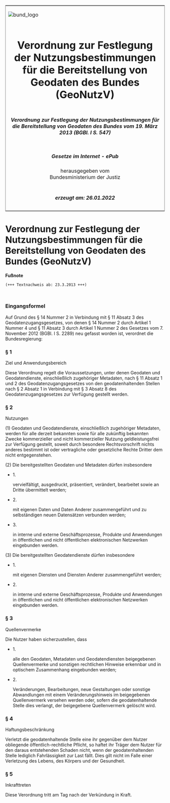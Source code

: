 <span id="DECKBLATT.html"></span>

<table border="0" frame="border" width="100%">

<tr valign="top">

<td align="left">

![bund\_logo](BfJ_2021_Web_de_de.gif)

</td>

<td align="right">

 

</td>

</tr>

<tr align="center" valign="middle">

<td colspan="2">

# Verordnung zur Festlegung der Nutzungsbestimmungen für die Bereitstellung von Geodaten des Bundes (GeoNutzV)

</td>

</tr>

<tr align="center" valign="middle">

<td colspan="2">

##### Verordnung zur Festlegung der Nutzungsbestimmungen für die Bereitstellung von Geodaten des Bundes vom 19. März 2013 (BGBl. I S. 547)

</td>

</tr>

<tr align="center" valign="middle">

<td colspan="2">

  
  

##### Gesetze im Internet - ePub  
  
herausgegeben vom  
Bundesministerium der Justiz

</td>

</tr>

<tr align="center" valign="bottom">

<td colspan="2">

  
  

##### erzeugt am: 26.01.2022

</td>

</tr>

</table>

<span id="BJNR054700013.html"></span>

# Verordnung zur Festlegung der Nutzungsbestimmungen für die Bereitstellung von Geodaten des Bundes (GeoNutzV)

<div>

  
**Fußnote**

<div class="jnhtml">

<div>

<div class="jurAbsatz">

  

``` 
(+++ Textnachweis ab: 23.3.2013 +++)

 
```

</div>

</div>

</div>

</div>

<span id="BJNR054700013BJNE000600000.html"></span>

### Eingangsformel  

<div>

<div class="jnhtml">

<div>

<div class="jurAbsatz">

Auf Grund des § 14 Nummer 2 in Verbindung mit § 11 Absatz 3 des
Geodatenzugangsgesetzes, von denen § 14 Nummer 2 durch Artikel 1 Nummer
4 und § 11 Absatz 3 durch Artikel 1 Nummer 2 des Gesetzes vom 7.
November 2012 (BGBl. I S. 2289) neu gefasst worden ist, verordnet die
Bundesregierung:

</div>

</div>

</div>

</div>

<span id="BJNR054700013BJNE000100000.html"></span>

### § 1  
Ziel und Anwendungsbereich

<div>

<div class="jnhtml">

<div>

<div class="jurAbsatz">

Diese Verordnung regelt die Voraussetzungen, unter denen Geodaten und
Geodatendienste, einschließlich zugehöriger Metadaten, nach § 11 Absatz
1 und 2 des Geodatenzugangsgesetzes von den geodatenhaltenden Stellen
nach § 2 Absatz 1 in Verbindung mit § 3 Absatz 8 des
Geodatenzugangsgesetzes zur Verfügung gestellt werden.

</div>

</div>

</div>

</div>

<span id="BJNR054700013BJNE000200000.html"></span>

### § 2  
Nutzungen

<div>

<div class="jnhtml">

<div>

<div class="jurAbsatz">

(1) Geodaten und Geodatendienste, einschließlich zugehöriger Metadaten,
werden für alle derzeit bekannten sowie für alle zukünftig bekannten
Zwecke kommerzieller und nicht kommerzieller Nutzung geldleistungsfrei
zur Verfügung gestellt, soweit durch besondere Rechtsvorschrift nichts
anderes bestimmt ist oder vertragliche oder gesetzliche Rechte Dritter
dem nicht entgegenstehen.

</div>

<div class="jurAbsatz">

(2) Die bereitgestellten Geodaten und Metadaten dürfen insbesondere

  - 1\.
    
    <div>
    
    vervielfältigt, ausgedruckt, präsentiert, verändert, bearbeitet
    sowie an Dritte übermittelt werden;
    
    </div>

  - 2\.
    
    <div>
    
    mit eigenen Daten und Daten Anderer zusammengeführt und zu
    selbständigen neuen Datensätzen verbunden werden;
    
    </div>

  - 3\.
    
    <div>
    
    in interne und externe Geschäftsprozesse, Produkte und Anwendungen
    in öffentlichen und nicht öffentlichen elektronischen Netzwerken
    eingebunden werden.
    
    </div>

</div>

<div class="jurAbsatz">

(3) Die bereitgestellten Geodatendienste dürfen insbesondere

  - 1\.
    
    <div>
    
    mit eigenen Diensten und Diensten Anderer zusammengeführt werden;
    
    </div>

  - 2\.
    
    <div>
    
    in interne und externe Geschäftsprozesse, Produkte und Anwendungen
    in öffentlichen und nicht öffentlichen elektronischen Netzwerken
    eingebunden werden.
    
    </div>

</div>

</div>

</div>

</div>

<span id="BJNR054700013BJNE000300000.html"></span>

### § 3  
Quellenvermerke

<div>

<div class="jnhtml">

<div>

<div class="jurAbsatz">

Die Nutzer haben sicherzustellen, dass

  - 1\.
    
    <div>
    
    alle den Geodaten, Metadaten und Geodatendiensten beigegebenen
    Quellenvermerke und sonstigen rechtlichen Hinweise erkennbar und in
    optischem Zusammenhang eingebunden werden;
    
    </div>

  - 2\.
    
    <div>
    
    Veränderungen, Bearbeitungen, neue Gestaltungen oder sonstige
    Abwandlungen mit einem Veränderungshinweis im beigegebenen
    Quellenvermerk versehen werden oder, sofern die geodatenhaltende
    Stelle dies verlangt, der beigegebene Quellenvermerk gelöscht wird.
    
    </div>

</div>

</div>

</div>

</div>

<span id="BJNR054700013BJNE000400000.html"></span>

### § 4  
Haftungsbeschränkung

<div>

<div class="jnhtml">

<div>

<div class="jurAbsatz">

Verletzt die geodatenhaltende Stelle eine ihr gegenüber dem Nutzer
obliegende öffentlich-rechtliche Pflicht, so haftet ihr Träger dem
Nutzer für den daraus entstehenden Schaden nicht, wenn der
geodatenhaltenden Stelle lediglich Fahrlässigkeit zur Last fällt. Dies
gilt nicht im Falle einer Verletzung des Lebens, des Körpers und der
Gesundheit.

</div>

</div>

</div>

</div>

<span id="BJNR054700013BJNE000500000.html"></span>

### § 5  
Inkrafttreten

<div>

<div class="jnhtml">

<div>

<div class="jurAbsatz">

Diese Verordnung tritt am Tag nach der Verkündung in Kraft.

</div>

</div>

</div>

</div>
